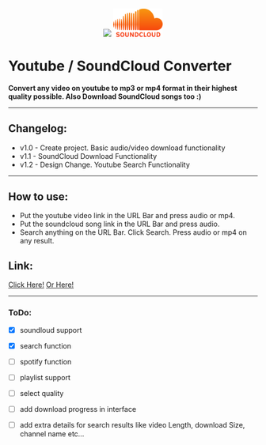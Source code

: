 <p align="middle">
  <img src="https://cdn.mos.cms.futurecdn.net/SytNGv3ZxAVCkvcspmbbvh.jpg" width="100"/>
  <img src="./public/logos/sc.png" width="100" /> 
</p>

# Youtube / SoundCloud Converter

**Convert any video on youtube to mp3 or mp4 format in their highest quality possible. Also Download SoundCloud songs too :)**

---
## Changelog:
- v1.0 - Create project. Basic audio/video download functionality
- v1.1 - SoundCloud Download Functionality
- v1.2 - Design Change. Youtube Search Functionality 

---

## How to use:
- Put the youtube video link in the URL Bar and press audio or mp4.
- Put the soundcloud song link in the URL Bar and press audio.
- Search anything on the URL Bar. Click Search. Press audio or mp4 on any result.

## Link:
[Click Here!](http://denisytdl.herokuapp.com/) [Or Here!](http://ytdl.deniscerri.repl.co/)

---
### ToDo:
- [x] soundloud support
- [x] search function
- [ ] spotify function
- [ ] playlist support
- [ ] select quality
- [ ] add download progress in interface
- [ ] add extra details for search results like video Length, download Size, channel name etc...

